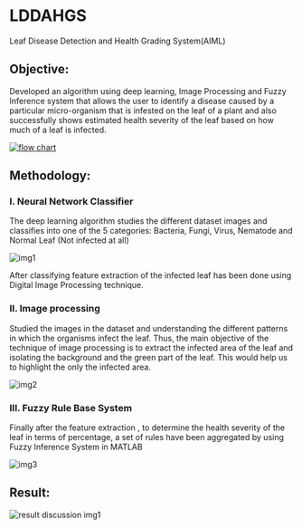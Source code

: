 # LDDAHGS
Leaf Disease Detection and Health Grading System(AIML)

## **Objective:**

Developed an algorithm using deep learning, Image Processing and Fuzzy Inference system that allows the user to identify a disease caused by a particular micro-organism that is infested on the leaf of a plant and also successfully shows estimated health severity of the leaf based on how much of a leaf is infected.

[![flow chart](https://user-images.githubusercontent.com/73630123/119841897-d5ffbe00-bf23-11eb-8b50-85d662d42d7a.jpg)](https://youtu.be/N7Jr5pAZFg8)

## **Methodology:**

### I. Neural Network Classifier

The deep learning algorithm studies the different dataset images and classifies into one of the 5 categories: Bacteria, Fungi, Virus, Nematode and Normal Leaf (Not infected at all)

![img1](https://user-images.githubusercontent.com/73630123/119844591-3132b000-bf26-11eb-8151-0c4dc690b854.png)

After classifying feature extraction of the infected leaf has been done using Digital Image Processing technique.

### II. Image processing

Studied the images in the dataset and understanding the different patterns in which the organisms infect the leaf. Thus, the main objective of the technique of image processing is to extract the infected area of the leaf and isolating the background and the green part of the leaf. This would help us to highlight the only the infected area.

![img2](https://user-images.githubusercontent.com/73630123/119844877-6ccd7a00-bf26-11eb-94ed-bf3a323f05ee.jpg)

### III. Fuzzy Rule Base System

Finally after the feature extraction , to determine the health severity of the leaf in terms of percentage, a set of rules have been aggregated by using Fuzzy Inference System in MATLAB

![img3](https://user-images.githubusercontent.com/73630123/119845058-95ee0a80-bf26-11eb-93ee-cfed52f258bd.jpg)

## **Result:**

![result discussion img1](https://user-images.githubusercontent.com/73630123/119840931-04c96480-bf23-11eb-957d-14e49c01d3d9.jpg)

